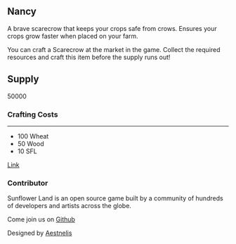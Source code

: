 ## Nancy

A brave scarecrow that keeps your crops safe from crows. Ensures your crops grow faster when placed on your farm.

You can craft a Scarecrow at the market in the game. Collect the required resources and craft this item before the supply runs out!

## Supply

50000

### Crafting Costs

---

- 100 Wheat
- 50 Wood
- 10 SFL

[Link](https://docs.sunflower-land.com/crafting-guide)

### Contributor

Sunflower Land is an open source game built by a community of hundreds of developers and artists across the globe.

Come join us on [Github](https://github.com/sunflower-land/sunflower-land)

Designed by [Aestnelis](https://twitter.com/containsapathy)

